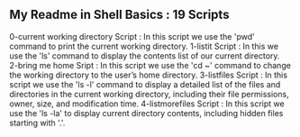My Readme in Shell Basics : 19 Scripts
--------------------------------------
0-current working directory Script : In this script we use the 'pwd' command to print the current working directory.
1-listit Script : In this we use the 'ls' command to display the contents list of our  current directory.  
2-bring me home Sript : In this script we use the 'cd ~' command to change the working directory to the user’s home directory.
3-listfiles Script : In this script we use the 'ls -l' command to display a detailed list of the files and directories in the current working directory, including their file permissions, owner, size, and modification time.
4-listmorefiles Script : In this script we use the 'ls -la' to display current directory contents, including hidden files starting with '.'. 
